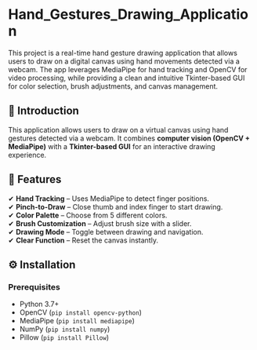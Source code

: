 # Hand_Gestures_Drawing_Application
This project is a real-time hand gesture drawing application that allows users to draw on a digital canvas using hand movements detected via a webcam. The app leverages MediaPipe for hand tracking and OpenCV for video processing, while providing a clean and intuitive Tkinter-based GUI for color selection, brush adjustments, and canvas management.

## **🎯 Introduction**  
This application allows users to draw on a virtual canvas using hand gestures detected via a webcam. It combines **computer vision (OpenCV + MediaPipe)** with a **Tkinter-based GUI** for an interactive drawing experience.  

## **🚀 Features**  
✔ **Hand Tracking** – Uses MediaPipe to detect finger positions.  
✔ **Pinch-to-Draw** – Close thumb and index finger to start drawing.  
✔ **Color Palette** – Choose from 5 different colors.  
✔ **Brush Customization** – Adjust brush size with a slider.  
✔ **Drawing Mode** – Toggle between drawing and navigation.  
✔ **Clear Function** – Reset the canvas instantly.  

## **⚙️ Installation**  
### **Prerequisites**  
- Python 3.7+  
- OpenCV (`pip install opencv-python`)  
- MediaPipe (`pip install mediapipe`)  
- NumPy (`pip install numpy`)  
- Pillow (`pip install Pillow`)  

